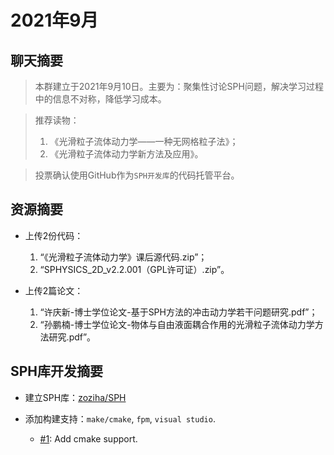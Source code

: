 # 2021年9月

## 聊天摘要

> 本群建立于2021年9月10日。主要为：聚集性讨论SPH问题，解决学习过程中的信息不对称，降低学习成本。

> 推荐读物：
> 1. 《光滑粒子流体动力学——一种无网格粒子法》；
> 2. 《光滑粒子流体动力学新方法及应用》。

> 投票确认使用GitHub作为`SPH开发库`的代码托管平台。

## 资源摘要

+ 上传2份代码：
  1. “《光滑粒子流体动力学》课后源代码.zip”；
  2. “SPHYSICS_2D_v2.2.001（GPL许可证）.zip”。

+ 上传2篇论文：
  1. “许庆新-博士学位论文-基于SPH方法的冲击动力学若干问题研究.pdf”；
  2. “孙鹏楠-博士学位论文-物体与自由液面耦合作用的光滑粒子流体动力学方法研究.pdf”。

## SPH库开发摘要

+ 建立SPH库：[zoziha/SPH](https://github.com/zoziha/SPH)

+ 添加构建支持：`make/cmake`, `fpm`, `visual studio`.  
  - [#1](https://github.com/zoziha/SPH/pull/1): Add cmake support.


